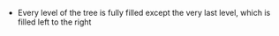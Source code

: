 * Every level of the tree is fully filled except the very last level, which is filled left to the right